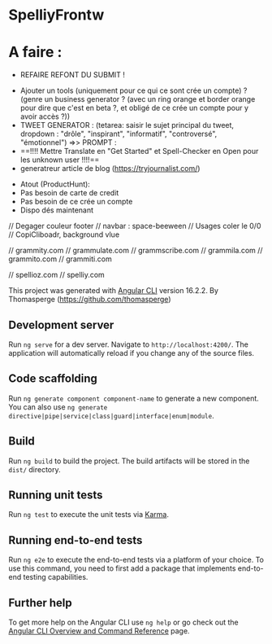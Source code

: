 # SpelliyFrontw

# A faire :

- REFAIRE REFONT DU SUBMIT !

<!-- A faire ! -->

- Ajouter un tools (uniquement pour ce qui ce sont crée un compte) ? (genre un business generator ? (avec un ring orange et border orange pour dire que c'est en beta ?, et obligé de ce crée un compte pour y avoir accès ?))
- TWEET GENERATOR : (tetarea: saisir le sujet principal du tweet, dropdown : "drôle", "inspirant", "informatif", "controversé", "émotionnel") =>> PROMPT :
- ==!!!! Mettre Translate en "Get Started" et Spell-Checker en Open pour les unknown user !!!!==
- generatreur article de blog (https://tryjournalist.com/)
<!-- ProductHunt -->

- Atout (ProductHunt):
- Pas besoin de carte de credit
- Pas besoin de ce crée un compte
- Dispo dés maintenant

<!-- Domain -->
// Degager couleur footer
// navbar : space-beeween
// Usages coler le 0/0
// CopiCliboadr, background vlue


// grammity.com
// grammulate.com
// grammscribe.com
// grammila.com
// grammito.com
// grammiti.com

// spellioz.com
// spelliy.com

This project was generated with [Angular CLI](https://github.com/angular/angular-cli) version 16.2.2.
By Thomasperge (https://github.com/thomasperge)

## Development server

Run `ng serve` for a dev server. Navigate to `http://localhost:4200/`. The application will automatically reload if you change any of the source files.

## Code scaffolding

Run `ng generate component component-name` to generate a new component. You can also use `ng generate directive|pipe|service|class|guard|interface|enum|module`.

## Build

Run `ng build` to build the project. The build artifacts will be stored in the `dist/` directory.

## Running unit tests

Run `ng test` to execute the unit tests via [Karma](https://karma-runner.github.io).

## Running end-to-end tests

Run `ng e2e` to execute the end-to-end tests via a platform of your choice. To use this command, you need to first add a package that implements end-to-end testing capabilities.

## Further help

To get more help on the Angular CLI use `ng help` or go check out the [Angular CLI Overview and Command Reference](https://angular.io/cli) page.
